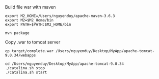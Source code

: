 Build file war with maven

```
export M2_HOME=/Users/nguyenduy/apache-maven-3.6.3
export M2=$M2_Home/bin
export PATH=$PATH:$M2_HOME/bin

mvn package
```

Copy .war to tomcat server
```
cp target/complete.war /Users/nguyenduy/Desktop/MyApp/apache-tomcat-9.0.34/webapps

cd /Users/nguyenduy/Desktop/MyApp/apache-tomcat-9.0.34
./catalina.sh stop 
./catalina.sh start
```